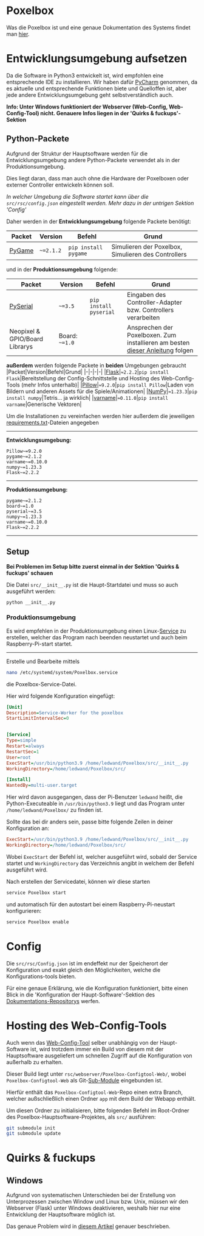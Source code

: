 # Poxelbox

Was die Poxelbox ist und eine genaue Dokumentation des Systems findet man [hier](https://github.com/artandtechspace/Poxelbox-Dokumentation).


# Entwicklungsumgebung aufsetzen
Da die Software in Python3 entwickelt ist, wird empfohlen eine entsprechende IDE zu installieren.
Wir haben dafür [PyCharm](https://www.jetbrains.com/pycharm/) genommen, da es aktuelle und entsprechende Funktionen biete und Quelloffen ist, aber jede andere Entwicklungsumgebung geht selbstverständlich auch.

**Info: Unter Windows funktioniert der Webserver (Web-Config, Web-Config-Tool) nicht. Genauere Infos liegen in der 'Quirks & fuckups'-Sektion**

## Python-Packete
Aufgrund der Struktur der Hauptsoftware werden für die Entwicklungsumgebung andere Python-Packete verwendet als in der Produktionsumgebung.

Dies liegt daran, dass man auch ohne die Hardware der Poxelboxen oder externer Controller entwickeln können soll.

*In welcher Umgebung die Software startet kann über die `src/rsc/config.json` eingestellt werden. Mehr dazu in der untrigen Sektion 'Config'*

Daher werden in der **Entwicklungsumgebung** folgende Packete benötigt:

|Packet|Version|Befehl|Grund|
|-|-|-|-|
|[PyGame](https://pypi.org/project/pygame/)|`~=2.1.2`|```pip install pygame```|Simulieren der Poxelbox, Simulieren des Controllers|

und in der **Produktionsumgebung** folgende:

|Packet|Version|Befehl|Grund|
|-|-|-|-|
|[PySerial](https://pypi.org/project/pyserial/)|`~=3.5`|```pip install pyserial```|Eingaben des Controller-Adapter bzw. Controllers verarbeiten|
|Neopixel & GPIO/Board Librarys|Board: `~=1.0`||Ansprechen der Poxelboxen. Zum installieren am besten [dieser Anleitung](https://learn.adafruit.com/neopixels-on-raspberry-pi/python-usage) folgen|

**außerdem** werden folgende Packete in **beiden** Umgebungen gebraucht
|Packet|Version|Befehl|Grund|
|-|-|-|-|
|[Flask](https://pypi.org/project/Flask/)|`≈2.2.2`|```pip install Flask```|Bereitstellung der Config-Schnittstelle und Hosting des Web-Config-Tools (mehr Infos unterhalb)|
|[Pillow](https://pypi.org/project/Pillow/)|`≈9.2.0`|```pip install Pillow```|Laden von Bildern und anderen Assets für die Spiele/Animationen|
|[NumPy](https://pypi.org/project/numpy/)|`≈1.23.3`|```pip install numpy```|Tetris... ja wirklich|
|[varname](https://pypi.org/project/varname/)|`≈0.11.0`|```pip install varname```|Generische Vektoren|

Um die Installationen zu vereinfachen werden hier außerdem die jeweiligen [requirements.txt](https://learnpython.com/blog/python-requirements-file/)-Dateien angegeben

---

**Entwicklungsumgebung:**
```
Pillow~=9.2.0
pygame~=2.1.2
varname~=0.10.0
numpy~=1.23.3
Flask~=2.2.2
```

---

**Produktionsumgebung:**
```
pygame~=2.1.2
board~=1.0
pyserial~=3.5
numpy~=1.23.3
varname~=0.10.0
Flask~=2.2.2
```

---

## Setup
**Bei Problemen im Setup bitte zuerst einmal in der Sektion 'Quirks & fuckups' schauen**

Die Datei `src/__init__.py` ist die Haupt-Startdatei und muss so auch ausgeführt werden:

```
python __init__.py
```

### Produktionsumgebung

Es wird empfehlen in der Produktionsumgebung einen Linux-[Service](https://linuxhandbook.com/create-systemd-services/) zu erstellen, welcher das Program nach beenden neustartet und auch beim Raspberry-Pi-start startet.

---

Erstelle und Bearbeite mittels

```bash
nano /etc/systemd/system/Poxelbox.service
```

die Poxelbox-Service-Datei.

Hier wird folgende Konfiguration eingefügt:
```ini
[Unit]
Description=Service-Worker for the poxelbox
StartLimitIntervalSec=0


[Service]
Type=simple
Restart=always
RestartSec=1
User=root
ExecStart=/usr/bin/python3.9 /home/ledwand/Poxelbox/src/__init__.py
WorkingDirectory=/home/ledwand/Poxelbox/src/

[Install]
WantedBy=multi-user.target
```

Hier wird davon ausgegangen, dass der Pi-Benutzer `ledwand` heißt, die Python-Executeable in `/usr/bin/python3.9` liegt und das Program unter `/home/ledwand/Poxelbox/` zu finden ist.

Sollte das bei dir anders sein, passe bitte folgende Zeilen in deiner Konfiguration an:

```ini
ExecStart=/usr/bin/python3.9 /home/ledwand/Poxelbox/src/__init__.py
WorkingDirectory=/home/ledwand/Poxelbox/src/
```

Wobei `ExecStart` der Befehl ist, welcher ausgeführt wird, sobald der Service startet und `WorkingDirectory` das Verzeichnis angibt in welchem der Befehl ausgeführt wird.


Nach erstellen der Servicedatei, können wir diese starten

```bash
service Poxelbox start
```

und automatisch für den autostart bei einem Raspberry-Pi-neustart konfigurieren:

```bash
service Poxelbox enable
```

# Config
Die `src/rsc/Config.json` ist im endeffekt nur der Speicherort der Konfiguration und exakt gleich den Möglichkeiten, welche die Konfigurations-tools bieten.

Für eine genaue Erklärung, wie die Konfiguration funktioniert, bitte einen Blick in die 'Konfiguration der Haupt-Software'-Sektion des [Dokumentations-Repositorys](https://github.com/artandtechspace/Poxelbox-Dokumentation) werfen.


# Hosting des Web-Config-Tools

Auch wenn das [Web-Config-Tool](https://github.com/artandtechspace/Poxelbox-Configtool-Web) selber unabhängig von der Haupt-Software ist, wird trotzdem immer ein Build von diesem mit der Hauptsoftware ausgeliefert um schnellen Zugriff auf die Konfiguration von außerhalb zu erhalten.

Dieser Build liegt unter `rsc/webserver/Poxelbox-Configtool-Web/`, wobei `Poxelbox-Configtool-Web` als Git-[Sub-Module](https://www.atlassian.com/git/tutorials/git-submodule) eingebunden ist.

Hierfür enthält das `Poxelbox-Configtool-Web`-Repo einen extra Branch, welcher außschließlich einen Ordner `app` mit dem Build der Webapp enthält.

Um diesen Ordner zu initialisieren, bitte folgenden Befehl im Root-Ordner des Poxelbox-Hauptsoftware-Projektes, als `src/` ausführen:

```bash
git submodule init
git submodule update
```

# Quirks & fuckups

## Windows
Aufgrund von systematischen Unterschieden bei der Erstellung von Unterprozessen zwischen Window und Linux bzw. Unix, müssen wir den Webserver (Flask) unter Windows deaktivieren, weshalb hier nur eine Entwicklung der Hauptsoftware möglich ist.

Das genaue Problem wird in [diesem Artikel](https://www.pythonforthelab.com/blog/differences-between-multiprocessing-windows-and-linux/) genauer beschrieben.
